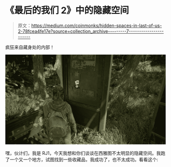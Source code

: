# 《最后的我们 2》中的隐藏空间

> 原文：<https://medium.com/coinmonks/hidden-spaces-in-last-of-us-2-78fcea4fe17e?source=collection_archive---------7----------------------->

疯狂来自藏身处的内部！

![](img/1ff70003ef819c92f81e473c9cf02750.png)

嘿，伙计们，我是 RJ1，今天我想和你们谈谈在西雅图不太明显的隐藏空间。我跑了一个又一个地方，试图找到一些收藏品，我成功了，也不太成功。看看这个: